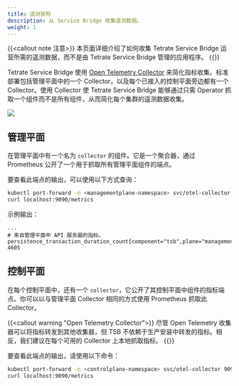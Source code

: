 ```yaml
---
title: 遥测架构
description: 从 Service Bridge 收集遥测数据。
weight: 1
---
```


{{<callout note 注意>}}
本页面详细介绍了如何收集 Tetrate Service Bridge 运营所需的遥测数据，而不是由 Tetrate Service Bridge 管理的应用程序。
{{</callout>}}

Tetrate Service Bridge 使用 [Open Telemetry Collector](https://github.com/open-telemetry/opentelemetry-collector) 来简化指标收集。标准部署包括管理平面中的一个 Collector，以及每个已接入的控制平面旁边都有一个 Collector。使用 Collector 使 Tetrate Service Bridge 能够通过只需 Operator 抓取一个组件而不是所有组件，从而简化每个集群的遥测数据收集。

![](../../../assets/collector_architecture.svg)

## 管理平面

在管理平面中有一个名为 `collector` 的组件。它是一个聚合器，通过 Prometheus 公开了一个用于抓取所有管理平面组件的端点。

要查看此端点的输出，可以使用以下方式查询：

```bash
kubectl port-forward -n <managementplane-namespace> svc/otel-collector 9090:9090 &
curl localhost:9090/metrics
```

示例输出：
```text
...
# 来自管理平面中 API 服务器的指标。
persistence_transaction_duration_count{component="tsb",plane="management"} 4605
```

## 控制平面

在每个控制平面中，还有一个 `collector`，它公开了其控制平面中组件的指标端点。你可以以与管理平面 Collector 相同的方式使用 Prometheus 抓取此 Collector。

{{<callout warning "Open Telemetry Collector">}}
尽管 Open Telemetry 收集器可以将指标转发到其他收集器，但 TSB 不依赖于生产安装中转发的指标。相反，我们建议在每个可用的 Collector 上本地抓取指标。
{{</callout>}}

要查看此端点的输出，请使用以下命令：

```bash
kubectl port-forward -n <controlplane-namespace> svc/otel-collector 9090:9090 &
curl localhost:9090/metrics
```